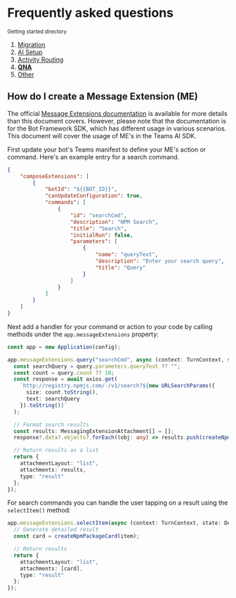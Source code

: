# Frequently asked questions

<small>Getting started directory</small>

1. [Migration](./00.MIGRATION.md)
2. [AI Setup](./01.AI-SETUP.md)
3. [Activity Routing](./02.ACTIVITY-ROUTING.md)
4. [**QNA**](./03.QNA.md)
5. [Other](../OTHER/README.md)

## How do I create a Message Extension (ME)

The official [Message Extensions documentation](https://learn.microsoft.com/microsoftteams/platform/messaging-extensions/what-are-messaging-extensions?tabs=dotnet) is available for more details than this document covers. However, please note that the documentation is for the Bot Framework SDK, which has different usage in various scenarios. This document will cover the usage of ME's in the Teams AI SDK.

First update your bot's Teams manifest to define your ME's action or command. Here's an example entry for a search command.

```JSON
{
    "composeExtensions": [
        {
            "botId": "${{BOT_ID}}",
            "canUpdateConfiguration": true,
            "commands": [
                {
                    "id": "searchCmd",
                    "description": "NPM Search",
                    "title": "Search",
                    "initialRun": false,
                    "parameters": [
                        {
                            "name": "queryText",
                            "description": "Enter your search query",
                            "title": "Query"
                        }
                    ]
                }
            ]
        }
    ]
}
```

Next add a handler for your command or action to your code by calling methods under the `app.messageExtensions` property:

```typescript
const app = new Application(config);

app.messageExtensions.query("searchCmd", async (context: TurnContext, state: DefaultTurnState, query) => {
  const searchQuery = query.parameters.queryText ?? "";
  const count = query.count ?? 10;
  const response = await axios.get(
    `http://registry.npmjs.com/-/v1/search?${new URLSearchParams({
      size: count.toString(),
      text: searchQuery
    }).toString()}`
  );

  // Format search results
  const results: MessagingExtensionAttachment[] = [];
  response?.data?.objects?.forEach((obj: any) => results.push(createNpmSearchResultCard(obj.package)));

  // Return results as a list
  return {
    attachmentLayout: "list",
    attachments: results,
    type: "result"
  };
});
```

For search commands you can handle the user tapping on a result using the `selectItem()` method:

```typescript
app.messageExtensions.selectItem(async (context: TurnContext, state: DefaultTurnState, item) => {
  // Generate detailed result
  const card = createNpmPackageCard(item);

  // Return results
  return {
    attachmentLayout: "list",
    attachments: [card],
    type: "result"
  };
});
```
